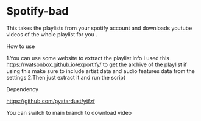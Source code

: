 # Spotify-bad
This takes the playlists from your spotify account and downloads youtube videos of the whole playlist for you .

How to use 

1.You can use some website to extract the playlist info 
 i used this https://watsonbox.github.io/exportify/ to get the archive of the playlist 
if using this make sure to include artist data and audio features data from the settings
2.Then just extract it and run the script 

Dependency

https://github.com/pystardust/ytfzf

You can switch to main branch to download video 

